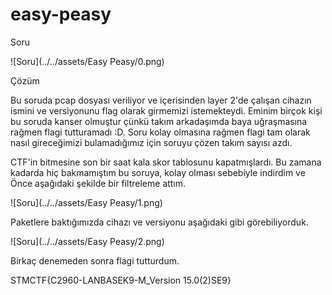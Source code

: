 # easy-peasy

Soru

![Soru](../../assets/Easy Peasy/0.png)

Çözüm

Bu soruda pcap dosyası veriliyor ve içerisinden layer 2'de çalışan cihazın ismini ve versiyonunu flag olarak girmemizi istemekteydi. Eminim birçok kişi bu soruda kanser olmuştur çünkü takım arkadaşımda baya uğraşmasına rağmen flagi tutturamadı :D. Soru kolay olmasına rağmen flagi tam olarak nasıl gireceğimizi bulamadığımız için soruyu çözen takım sayısı azdı.

CTF'in bitmesine son bir saat kala skor tablosunu kapatmışlardı. Bu zamana kadarda hiç bakmamıştım bu soruya, kolay olması sebebiyle indirdim ve Önce aşağıdaki şekilde bir filtreleme attım. 

![Soru](../../assets/Easy Peasy/1.png)

Paketlere baktığımızda cihazı ve versiyonu aşağıdaki gibi görebiliyorduk.

![Soru](../../assets/Easy Peasy/2.png)

Birkaç denemeden sonra flagi tutturdum. 

STMCTF{C2960-LANBASEK9-M_Version 15.0(2)SE9}

